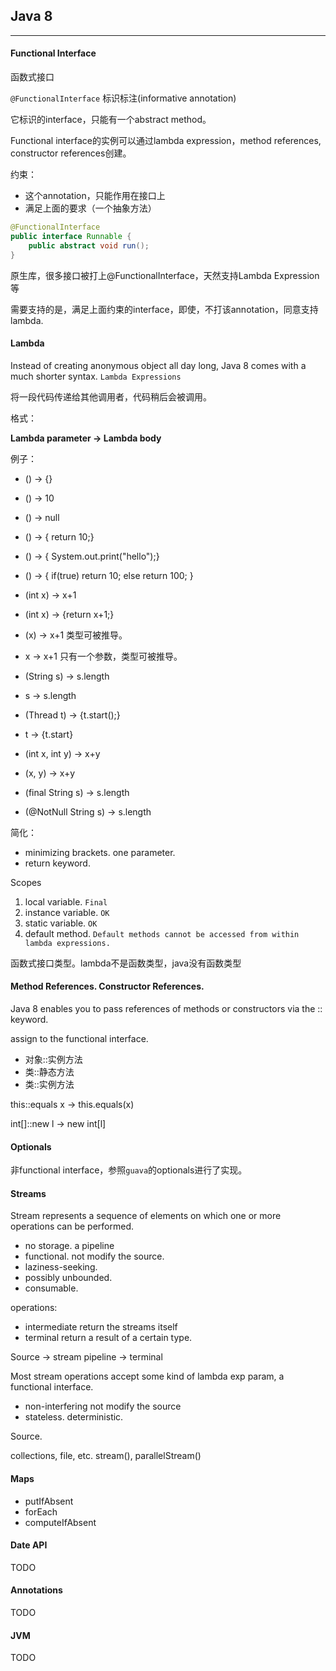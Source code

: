 ## Java 8

---

#### Functional Interface

函数式接口

`@FunctionalInterface` 标识标注(informative annotation)

它标识的interface，只能有一个abstract method。

Functional interface的实例可以通过lambda expression，method references, constructor references创建。

约束：

- 这个annotation，只能作用在接口上
- 满足上面的要求（一个抽象方法）

```java
@FunctionalInterface
public interface Runnable {
    public abstract void run();
}
```

原生库，很多接口被打上@FunctionalInterface，天然支持Lambda Expression等

需要支持的是，满足上面约束的interface，即使，不打该annotation，同意支持lambda.


#### Lambda

Instead of creating anonymous object all day long, Java 8 comes with a much shorter syntax. `Lambda Expressions`

将一段代码传递给其他调用者，代码稍后会被调用。

格式：

**Lambda parameter -> Lambda body**

例子：

- () -> {}
- () -> 10
- () -> null
- () -> { return 10;}
- () -> { System.out.print("hello");}
- () -> {
    if(true) return 10; else return 100;
}

- (int x) -> x+1
- (int x) -> {return x+1;}
- (x) -> x+1   类型可被推导。
- x -> x+1     只有一个参数，类型可被推导。

- (String s) -> s.length
- s -> s.length
- (Thread t) -> {t.start();}
- t -> {t.start}

- (int x, int y) -> x+y
- (x, y) -> x+y

- (final String s) -> s.length
- (@NotNull String s) -> s.length

简化：

- minimizing brackets. one parameter.
- return keyword.

Scopes

1. local variable.  `Final`
2. instance variable. `OK`
3. static variable.  `OK`
4. default method.  `Default methods cannot be accessed from within lambda expressions.`

函数式接口类型。lambda不是函数类型，java没有函数类型

#### Method References. Constructor References.

Java 8 enables you to pass references of methods or constructors via the :: keyword.

assign to the functional interface.

- 对象::实例方法
- 类::静态方法
- 类::实例方法

this::equals    x -> this.equals(x)

int[]::new     l -> new int[l]

#### Optionals

非functional interface，参照`guava`的optionals进行了实现。

#### Streams

Stream represents a sequence of elements on which one or more operations can be performed.

- no storage.  a pipeline
- functional.  not modify the source.
- laziness-seeking.
- possibly unbounded.
- consumable.

operations:

- intermediate return the streams itself
- terminal   return a result of a certain type.


Source  -> stream pipeline ->   terminal


Most stream operations accept some kind of lambda exp param, a functional interface.


- non-interfering     not modify the source
- stateless.   deterministic.

Source.

collections, file, etc.   stream(), parallelStream()

#### Maps

- putIfAbsent
- forEach
- computeIfAbsent

#### Date API

TODO

#### Annotations

TODO

#### JVM

TODO

